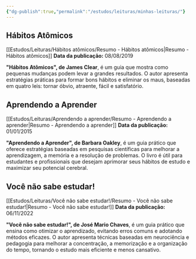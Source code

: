 ```yaml
---
{"dg-publish":true,"permalink":"/estudos/leituras/minhas-leituras/"}
---
```


## Hábitos Atômicos

[[Estudos/Leituras/Hábitos atômicos/Resumo - Hábitos atômicos\|Resumo - Hábitos atômicos]]
**Data da publicação:** 08/08/2019

**"Hábitos Atômicos", de James Clear**, é um guia que mostra como pequenas mudanças podem levar a grandes resultados. O autor apresenta estratégias práticas para formar bons hábitos e eliminar os maus, baseadas em quatro leis: tornar óbvio, atraente, fácil e satisfatório.

## Aprendendo a Aprender

[[Estudos/Leituras/Aprendendo a aprender/Resumo - Aprendendo a aprender\|Resumo - Aprendendo a aprender]]
**Data da publicação:** 01/01/2015

**"Aprendendo a Aprender", de Barbara Oakley**, é um guia prático que oferece estratégias baseadas em pesquisas científicas para melhorar a aprendizagem, a memória e a resolução de problemas. O livro é útil para estudantes e profissionais que desejam aprimorar seus hábitos de estudo e maximizar seu potencial cerebral.

## Você não sabe estudar!

[[Estudos/Leituras/Você não sabe estudar!/Resumo - Você não sabe estudar!\|Resumo - Você não sabe estudar!]]
**Data da publicação:** 06/11/2022

**"Você não sabe estudar!", de José Mario Chaves**, é um guia prático que ensina como otimizar o aprendizado, evitando erros comuns e adotando métodos eficazes. O autor apresenta técnicas baseadas em neurociência e pedagogia para melhorar a concentração, a memorização e a organização do tempo, tornando o estudo mais eficiente e menos cansativo.
